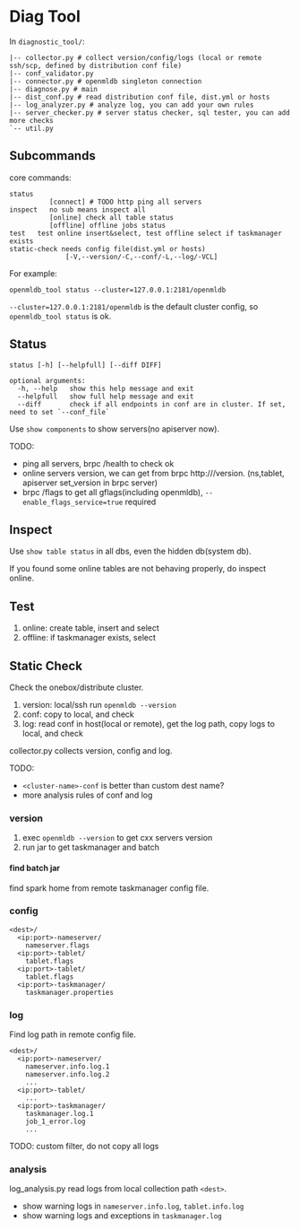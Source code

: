 # Diag Tool

In `diagnostic_tool/`:

```
|-- collector.py # collect version/config/logs (local or remote ssh/scp, defined by distribution conf file)
|-- conf_validator.py
|-- connector.py # openmldb singleton connection
|-- diagnose.py # main
|-- dist_conf.py # read distribution conf file, dist.yml or hosts
|-- log_analyzer.py # analyze log, you can add your own rules
|-- server_checker.py # server status checker, sql tester, you can add more checks
`-- util.py
```

## Subcommands

core commands:
```
status
          [connect] # TODO http ping all servers
inspect   no sub means inspect all
          [online] check all table status
          [offline] offline jobs status
test   test online insert&select, test offline select if taskmanager exists
static-check needs config file(dist.yml or hosts)
              [-V,--version/-C,--conf/-L,--log/-VCL]
```

For example:
```
openmldb_tool status --cluster=127.0.0.1:2181/openmldb
```

`--cluster=127.0.0.1:2181/openmldb` is the default cluster config, so `openmldb_tool status` is ok.

## Status
```
status [-h] [--helpfull] [--diff DIFF]

optional arguments:
  -h, --help   show this help message and exit
  --helpfull   show full help message and exit
  --diff       check if all endpoints in conf are in cluster. If set, need to set `--conf_file`
```

Use `show components` to show servers(no apiserver now).

TODO: 
- ping all servers, brpc /health to check ok
- online servers version, we can get from brpc http://<endpoint>/version. (ns,tablet, apiserver set_version in brpc server)
- brpc /flags to get all gflags(including openmldb), `--enable_flags_service=true` required

## Inspect

Use `show table status` in all dbs, even the hidden db(system db).

If you found some online tables are not behaving properly, do inspect online.

## Test

1. online: create table, insert and select
2. offline: if taskmanager exists, select

## Static Check

Check the onebox/distribute cluster.

1. version: local/ssh run `openmldb --version`
2. conf: copy to local, and check
3. log: read conf in host(local or remote), get the log path, copy logs to local, and check

collector.py collects version, config and log.

TODO: 
- `<cluster-name>-conf` is better than custom dest name?
- more analysis rules of conf and log

### version

1. exec `openmldb --version` to get cxx servers version
2. run jar to get taskmanager and batch

#### find batch jar
find spark home from remote taskmanager config file.

### config
```
<dest>/
  <ip:port>-nameserver/
    nameserver.flags
  <ip:port>-tablet/
    tablet.flags
  <ip:port>-tablet/
    tablet.flags
  <ip:port>-taskmanager/
    taskmanager.properties
```

### log
Find log path in remote config file.

```
<dest>/
  <ip:port>-nameserver/
    nameserver.info.log.1
    nameserver.info.log.2
    ...
  <ip:port>-tablet/
    ...
  <ip:port>-taskmanager/
    taskmanager.log.1
    job_1_error.log
    ...
```

TODO: custom filter, do not copy all logs

### analysis

log_analysis.py read logs from local collection path `<dest>`. 

- show warning logs in `nameserver.info.log`, `tablet.info.log`
- show warning logs and exceptions in `taskmanager.log`
